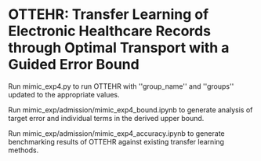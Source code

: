 # OTTEHR: Transfer Learning of Electronic Healthcare Records through Optimal Transport with a Guided Error Bound  #

Run mimic_exp4.py to run OTTEHR with ''group_name'' and ''groups'' updated to the appropriate values. 

Run mimic_exp/admission/mimic_exp4_bound.ipynb to generate analysis of target error and individual terms in the derived upper bound.

Run mimic_exp/admission/mimic_exp4_accuracy.ipynb to generate benchmarking results of OTTEHR against existing transfer learning methods. 
